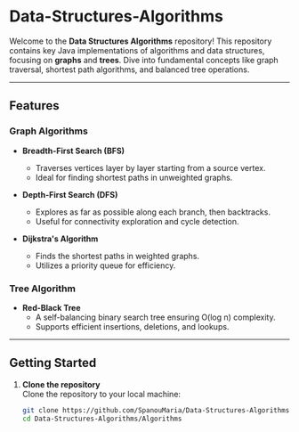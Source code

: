 # Data-Structures-Algorithms

Welcome to the **Data Structures Algorithms** repository! This repository contains key Java implementations of algorithms and data structures, focusing on **graphs** and **trees**. Dive into fundamental concepts like graph traversal, shortest path algorithms, and balanced tree operations.

---

## Features

### Graph Algorithms
- **Breadth-First Search (BFS)**  
  - Traverses vertices layer by layer starting from a source vertex.  
  - Ideal for finding shortest paths in unweighted graphs.

- **Depth-First Search (DFS)**  
  - Explores as far as possible along each branch, then backtracks.  
  - Useful for connectivity exploration and cycle detection.

- **Dijkstra's Algorithm**  
  - Finds the shortest paths in weighted graphs.  
  - Utilizes a priority queue for efficiency.

### Tree Algorithm
- **Red-Black Tree**  
  - A self-balancing binary search tree ensuring O(log n) complexity.  
  - Supports efficient insertions, deletions, and lookups.

---

## Getting Started

1. **Clone the repository**  
   Clone the repository to your local machine:
   ```bash
   git clone https://github.com/SpanouMaria/Data-Structures-Algorithms.git
   cd Data-Structures-Algorithms/Algorithms
